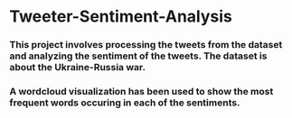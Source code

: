 # Tweeter-Sentiment-Analysis
### This project involves processing the tweets from the dataset and analyzing the sentiment of the tweets. The dataset is about the Ukraine-Russia war.
### A wordcloud visualization has been used to show the most frequent words occuring in each of the sentiments.
